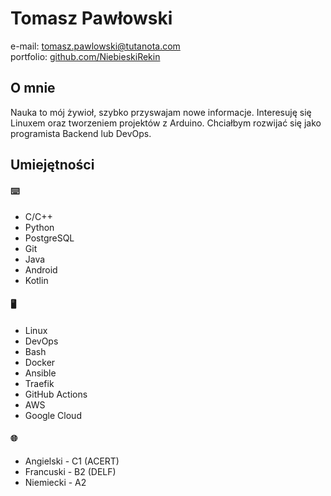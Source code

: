 # Tomasz Pawłowski

e-mail: [tomasz.pawlowski@tutanota.com](mailto:tomasz.pawlowski@tutanota.com) \
portfolio: [github.com/NiebieskiRekin](https://github.com/NiebieskiRekin)

## O mnie

Nauka to mój żywioł, szybko przyswajam nowe informacje.
Interesuję się Linuxem oraz tworzeniem projektów z Arduino.
Chciałbym rozwijać się jako programista Backend lub DevOps.

## Umiejętności

#### :keyboard:

- C/C++
- Python
- PostgreSQL
- Git
- Java
- Android
- Kotlin

#### :desktop_computer:

- Linux
- DevOps
- Bash
- Docker
- Ansible
- Traefik
- GitHub Actions
- AWS
- Google Cloud

#### :globe_with_meridians:

- Angielski - C1 (ACERT)
- Francuski - B2 (DELF)
- Niemiecki - A2
